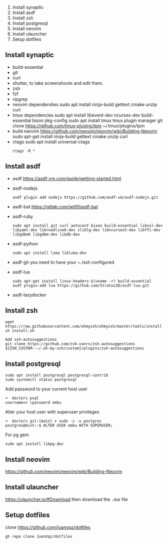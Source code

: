 1. Install synaptic
2. Install asdf
3. Install zsh
4. Install postgresql
5. Install neovim
6. Install ulauncher
7. Setup dotfiles

## Install synaptic

  - build-essential
  - git
  - curl
  - shutter, to take screenshoots and edit them.
  - zsh
  - fzf
  - ripgrep
  - neovim dependendies
    sudo apt install ninja-build gettext cmake unzip curl
  - tmux dependencies
    sudo apt install libevent-dev ncurses-dev build-essential bison pkg-config
    sudo apt install tmux
    tmux plugin manager
    git clone https://github.com/tmux-plugins/tpm ~/.tmux/plugins/tpm
  - build neovim
    https://github.com/neovim/neovim/wiki/Building-Neovim
    sudo apt-get install ninja-build gettext cmake unzip curl
  - ctags
    sudo apt install universal-ctags
    ```
    ctags -R *
    ```

## Install asdf

  - asdf
    https://asdf-vm.com/guide/getting-started.html

  - asdf-nodejs
    ```
    asdf plugin add nodejs https://github.com/asdf-vm/asdf-nodejs.git
    ```

  - asdf-bat
    https://gitlab.com/wt0f/asdf-bat

  - asdf-ruby
    ```
    sudo apt install git curl autoconf bison build-essential libssl-dev libyaml-dev libreadline6-dev zliblg-dev libncurses5-dev libffi-dev libgdbm6 libgdbm-dev libdb-dev
    ```

  - asdf-python
    ```
    sudo apt install lzma liblzma-dev
    ```

  - asdf-gh
    you need to have your ~./ssh configured

  - asdf-lua
    ```
    sudo apt-get install linux-headers-$(uname -r) build-essential
    asdf plugin-add lua https://github.com/Stratus3D/asdf-lua.git
    ```

  - asdf-lazydocker

## Install zsh

```
wget https://raw.githubusercontent.com/ohmyzsh/ohmyzsh/master/tools/install.sh
sh install.sh

Add zsh-autosuggestions
git clone https://github.com/zsh-users/zsh-autosuggestions ${ZSH_CUSTOM:-~/.oh-my-zsh/custom}/plugins/zsh-autosuggestions
```

## Install postgresql

```
sudo apt install postgresql postgresql-contrib
sudo systemctl status postgresql
```

Add password to your current host user
```
➜  doctors psql
username=> \password ombu

```

Alter your host user with superuser privileges

```
➜  doctors git:(main) ✗ sudo -i -u postgres
postgres@mint:~$ ALTER USER ombu WITH SUPERUSER;
```

For pg gem

```
sudo apt install libpq-dev
```

## Install neovim

https://github.com/neovim/neovim/wiki/Building-Neovim

## Install ulauncher

https://ulauncher.io/#Download
then download the `.deb` file

## Setup dotfiles

clone https://github.com/juanvqz/dotfiles

```
gh repo clone JuanVqz/dotfiles
```
